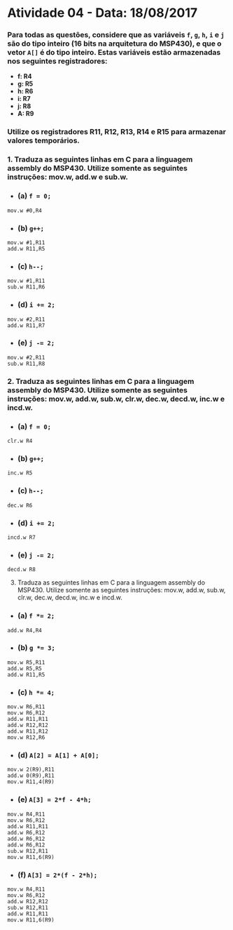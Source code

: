 # Atividade 04 - Data: 18/08/2017

### **Para todas as questões, considere que as variáveis `f`, `g`, `h`, `i` e `j` são do tipo inteiro (16 bits na arquitetura do MSP430), e que o vetor `A[]` é do tipo inteiro. Estas variáveis estão armazenadas nos seguintes registradores:**
- **f: R4**
- **g: R5**
- **h: R6**
- **i: R7**
- **j: R8**
- **A: R9**
### **Utilize os registradores R11, R12, R13, R14 e R15 para armazenar valores temporários.**

### 1. **Traduza as seguintes linhas em C para a linguagem assembly do MSP430. Utilize somente as seguintes instruções: mov.w, add.w e sub.w.**
- ### **(a) `f = 0;`**
```assembly
mov.w #0,R4
```

- ### **(b) `g++;`**
```assembly
mov.w #1,R11
add.w R11,R5
```

- ### **(c) `h--;`**
```assembly
mov.w #1,R11
sub.w R11,R6
```

- ### **(d) `i += 2;`**
```assembly
mov.w #2,R11
add.w R11,R7
```

- ### **(e) `j -= 2;`**
```assembly
mov.w #2,R11
sub.w R11,R8
```

### 2. **Traduza as seguintes linhas em C para a linguagem assembly do MSP430. Utilize somente as seguintes instruções: mov.w, add.w, sub.w, clr.w, dec.w, decd.w, inc.w e incd.w.**
- ### **(a) `f = 0;`**
```assembly
clr.w R4
```

- ### **(b) `g++;`**
```assembly
inc.w R5
```

- ### **(c) `h--;`**
```assembly
dec.w R6
```

- ### **(d) `i += 2;`**
```assembly
incd.w R7
```

- ### **(e) `j -= 2;`**
```assembly
decd.w R8
```

3. Traduza as seguintes linhas em C para a linguagem assembly do MSP430. Utilize somente as seguintes instruções: mov.w, add.w, sub.w, clr.w, dec.w, decd.w, inc.w e incd.w.
- ### **(a) `f *= 2;`**
```assembly
add.w R4,R4
```

- ### **(b) `g *= 3;`**
```assembly
mov.w R5,R11
add.w R5,R5
add.w R11,R5
```

- ### **(c) `h *= 4;`**
```assembly
mov.w R6,R11
mov.w R6,R12
add.w R11,R11
add.w R12,R12
add.w R11,R12
mov.w R12,R6
```

- ### **(d) `A[2] = A[1] + A[0];`**
```assembly
mov.w 2(R9),R11
add.w 0(R9),R11
mov.w R11,4(R9)
```

- ### **(e) `A[3] = 2*f - 4*h;`**
```assembly
mov.w R4,R11
mov.w R6,R12
add.w R11,R11
add.w R6,R12
add.w R6,R12
add.w R6,R12
sub.w R12,R11
mov.w R11,6(R9)
```

- ### **(f) `A[3] = 2*(f - 2*h);`**
```assembly
mov.w R4,R11
mov.w R6,R12
add.w R12,R12
sub.w R12,R11
add.w R11,R11
mov.w R11,6(R9)
```
